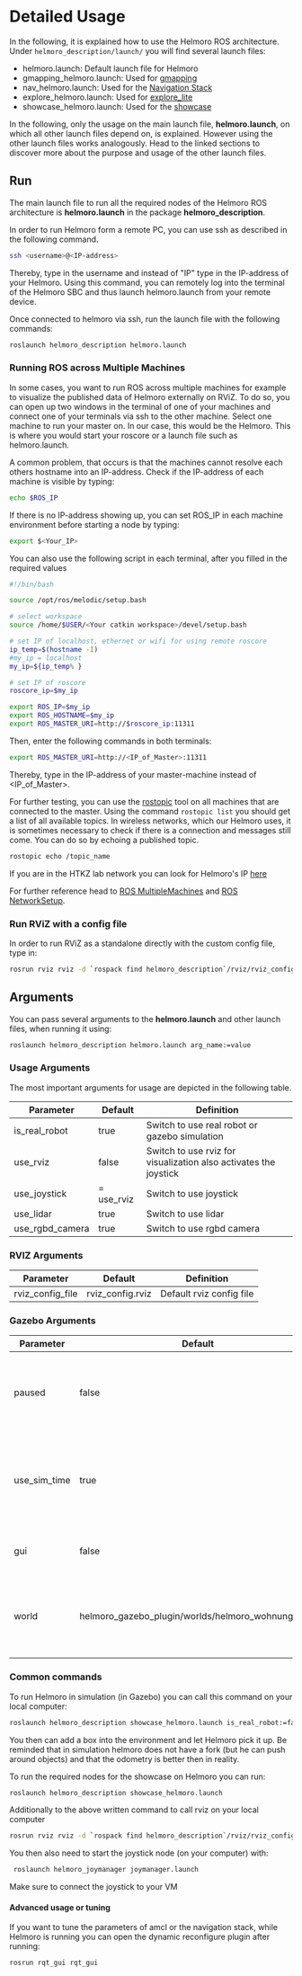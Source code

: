 # Detailed Usage

In the following, it is explained how to use the Helmoro ROS architecture. Under `helmoro_description/launch/` you will find several launch files:

- helmoro.launch: Default launch file for Helmoro
- gmapping_helmoro.launch: Used for [gmapping](#slam-using-gmapping)
- nav_helmoro.launch: Used for the [Navigation Stack](#autonomous-navigation-using-the-navigation-stack)
- explore_helmoro.launch: Used for [explore_lite](#autonomous-slam-using-explore_lite)
- showcase_helmoro.launch: Used for the [showcase](#showcase)

In the following, only the usage on the main launch file, **helmoro.launch**, on which all other launch files depend on, is explained. However using the other launch files works analogously. Head to the linked sections to discover more about the purpose and usage of the other launch files.

## Run  

The main launch file to run all the required nodes of the Helmoro ROS architecture is **helmoro.launch** in the package **helmoro_description**.


In order to run Helmoro form a remote PC, you can use ssh as described in the following command.

```sh
ssh <username>@<IP-address>
```

Thereby, type in the username and instead of "IP" type in the IP-address of your Helmoro. Using this command, you can remotely log into the terminal of the Helmoro SBC and thus launch helmoro.launch from your remote device.

Once connected to helmoro via ssh, run the launch file with the following commands:

```sh
roslaunch helmoro_description helmoro.launch
```

### Running ROS across Multiple Machines

In some cases, you want to run ROS across multiple machines for example to visualize the published data of Helmoro externally on RViZ. To do so, you can open up two windows in the terminal of one of your machines and connect one of your terminals via ssh to the other machine. Select one machine to run your master on. In our case, this would be the Helmoro. This is where you would start your roscore or a launch file such as helmoro.launch.

A common problem, that occurs is that the machines cannot resolve each others hostname into an IP-address. Check if the IP-address of each machine is visible by typing:

```sh
echo $ROS_IP
```

If there is no IP-address showing up, you can set ROS_IP in each machine environment before starting a node by typing:

```sh
export $<Your_IP>
```

You can also use the following script in each terminal, after you filled in the required values

```sh
#!/bin/bash

source /opt/ros/melodic/setup.bash

# select workspace
source /home/$USER/<Your catkin workspace>/devel/setup.bash

# set IP of localhost, ethernet or wifi for using remote roscore
ip_temp=$(hostname -I)
#my_ip = localhost
my_ip=${ip_temp% }

# set IP of roscore
roscore_ip=$my_ip

export ROS_IP=$my_ip
export ROS_HOSTNAME=$my_ip
export ROS_MASTER_URI=http://$roscore_ip:11311

```

Then, enter the following commands in both terminals:

```sh
export ROS_MASTER_URI=http://<IP_of_Master>:11311
```

Thereby, type in the IP-address of your master-machine instead of <IP_of_Master>.

For further testing, you can use the [rostopic](http://wiki.ros.org/rostopic) tool on all machines that are connected to the master. Using the command
`rostopic list` you should get a list of all available topics. In wireless networks, which our Helmoro uses, it is sometimes necessary to check if there is a connection and messages still come.
You can do so by echoing a published topic.

```sh
rostopic echo /topic_name
```

If you are in the HTKZ lab network you can look for Helmoro's IP [here](http://intranet/grpit/DHCP_HTKZ-Labor.asp)

For further reference head to [ROS MultipleMachines](http://wiki.ros.org/ROS/Tutorials/MultipleMachines) and [ROS NetworkSetup](http://wiki.ros.org/ROS/NetworkSetup).

### Run RViZ with a config file

In order to run RViZ as a standalone directly with the custom config file, type in:

```sh
rosrun rviz rviz -d `rospack find helmoro_description`/rviz/rviz_config.rviz
```

## Arguments

You can pass several arguments to the **helmoro.launch** and other launch files, when running it using:

```sh
roslaunch helmoro_description helmoro.launch arg_name:=value
```

### Usage Arguments

The most important arguments for usage are depicted in the following table.

| Parameter       | Default    | Definition                                                       |
| --------------- | ---------- | ---------------------------------------------------------------- |
| is_real_robot   | true       | Switch to use real robot or gazebo simulation                    |
| use_rviz        | false      | Switch to use rviz for visualization also activates the joystick |
| use_joystick    | = use_rviz | Switch to use joystick                                           |
| use_lidar       | true       | Switch to use lidar                                              |
| use_rgbd_camera | true       | Switch to use rgbd camera                                        |

### RVIZ Arguments

| Parameter        | Default          | Definition               |
| ---------------- | ---------------- | ------------------------ |
| rviz_config_file | rviz_config.rviz | Default rviz config file |

### Gazebo Arguments

| Parameter    | Default                                          | Definition                                                          |
| ------------ | ------------------------------------------------ | ------------------------------------------------------------------- |
| paused       | false                                            | Switch if gazebo is started running or in paused mode               |
| use_sim_time | true                                             | Switch if simulated gazebo time or real time is used for simulation |
| gui          | false                                            | Switch if gui of gazebo is displayed                                |
| world        | helmoro_gazebo_plugin/worlds/helmoro_wohnung_mob | Default testing world that is loaded for gazebo simulation          |

### Common commands

To run Helmoro in simulation (in Gazebo) you can call this command on your local computer:

```sh
roslaunch helmoro_description showcase_helmoro.launch is_real_robot:=false use_rviz:=true use_gui:=true
```

You then can add a box into the environment and let Helmoro pick it up. Be reminded that in simulation helmoro does not have a fork (but he can push around objects) and that the odometry is better then in reality.

To run the required nodes for the showcase on Helmoro you can run:

```sh
roslaunch helmoro_description showcase_helmoro.launch
```

Additionally to the above written command to call rviz on your local computer

```sh
rosrun rviz rviz -d `rospack find helmoro_description`/rviz/rviz_config.rviz
```

You then also need to start the joystick node (on your computer) with:

```sh
 roslaunch helmoro_joymanager joymanager.launch
```

Make sure to connect the joystick to your VM

#### Advanced usage or tuning

If you want to tune the parameters of amcl or the navigation stack, while Helmoro is running you can open the dynamic reconfigure plugin after running:

```sh
rosrun rqt_gui rqt_gui
```